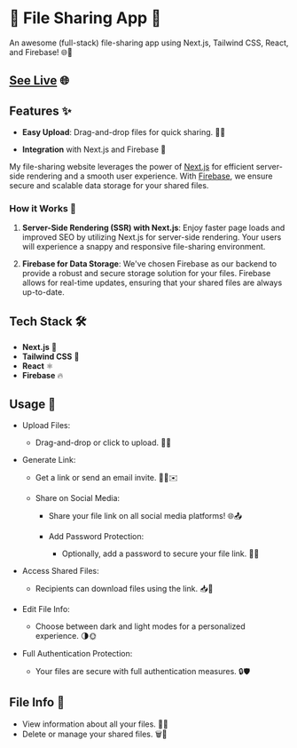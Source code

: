 # 📂 File Sharing App 🚀 

An awesome (full-stack) file-sharing app using Next.js, Tailwind CSS, React, and Firebase! 🌐💾

## [See Live](https://file-sharing-stardust.vercel.app) 🌐


## Features ✨

- **Easy Upload**: Drag-and-drop files for quick sharing. 📁✨
  
- **Integration** with Next.js and Firebase 🔗

My file-sharing website leverages the power of [Next.js](https://nextjs.org/) for efficient server-side rendering and a smooth user experience. With [Firebase](https://firebase.google.com/), we ensure secure and scalable data storage for your shared files.

### How it Works 🚀

1. **Server-Side Rendering (SSR) with Next.js**: Enjoy faster page loads and improved SEO by utilizing Next.js for server-side rendering. Your users will experience a snappy and responsive file-sharing environment.

2. **Firebase for Data Storage**: We've chosen Firebase as our backend to provide a robust and secure storage solution for your files. Firebase allows for real-time updates, ensuring that your shared files are always up-to-date.

## Tech Stack 🛠️

- **Next.js** 🚀
- **Tailwind CSS** 🎨
- **React** ⚛️
- **Firebase** 🔥

## Usage 📁
- Upload Files:

  - Drag-and-drop or click to upload. 🚀📂
- Generate Link:

  - Get a link or send an email invite. 📧🔗✉️
  - Share on Social Media:

    - Share your file link on all social media platforms! 🌐📤
    - Add Password Protection:

      - Optionally, add a password to secure your file link. 🔐🔗
- Access Shared Files:

  - Recipients can download files using the link. 📥💾
- Edit File Info:


  - Choose between dark and light modes for a personalized experience. 🌗🌞
- Full Authentication Protection:

  - Your files are secure with full authentication measures. 🔒🛡️
  
## File Info 📄

- View information about all your files. 📑📂
- Delete or manage your shared files. 🗑️📁
